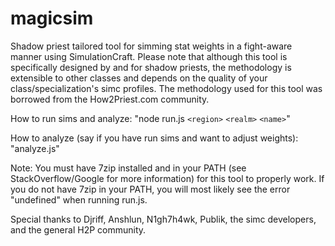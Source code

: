 # magicsim
Shadow priest tailored tool for simming stat weights in a fight-aware manner using SimulationCraft. Please note that although this tool is specifically designed by and for shadow priests, the methodology is extensible to other classes and depends on the quality of your class/specialization's simc profiles. The methodology used for this tool was borrowed from the How2Priest.com community.

How to run sims and analyze: "node run.js `<region>` `<realm>` `<name>`"

How to analyze (say if you have run sims and want to adjust weights): "analyze.js"

Note: You must have 7zip installed and in your PATH (see StackOverflow/Google for more information) for this tool to properly work. If you do not have 7zip in your PATH, you will most likely see the error "undefined" when running run.js.

Special thanks to Djriff, Anshlun, N1gh7h4wk, Publik, the simc developers, and the general H2P community.
